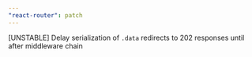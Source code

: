 ```yaml
---
"react-router": patch
---
```


[UNSTABLE] Delay serialization of `.data` redirects to 202 responses until after middleware chain
